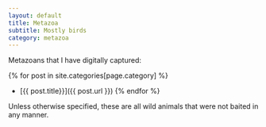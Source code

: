 ```yaml
---
layout: default
title: Metazoa
subtitle: Mostly birds
category: metazoa
---
```


<div class="col-xs-12 col-md-12 bigfont-column" markdown="1"> 

Metazoans that I have digitally captured:

{% for post in site.categories[page.category] %}
* [{{ post.title}}]({{ post.url }})
{% endfor %}

Unless otherwise specified, these are all wild animals that were
not baited in any manner.

</div>
